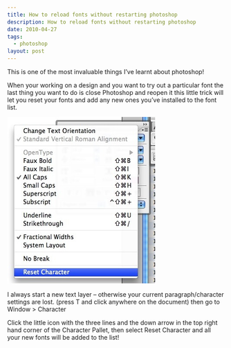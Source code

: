 ```yaml
---
title: How to reload fonts without restarting photoshop
description: How to reload fonts without restarting photoshop
date: 2010-04-27
tags:
  - photoshop
layout: post
---
```

This is one of the most invaluable things I’ve learnt about photoshop!

When your working on a design and you want to try out a particular font the last thing you want to do is close Photoshop and reopen it this little trick will let you reset your fonts and add any new ones you’ve installed to the font list.

![Screenshot of the menu in photoshop showing the reset character option at the bottom of the list](3455823477_a9974a4b94.jpg "Screenshot of the menu in photoshop showing the reset character option at the bottom of the list")

I always start a new text layer – otherwise your current paragraph/character settings are lost. (press T and click anywhere on the document) then go to Window > Character

Click the little icon with the three lines and the down arrow in the top right hand corner of the Character Pallet, then select Reset Character and all your new fonts will be added to the list!
 